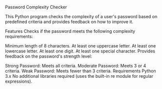 Password Complexity Checker

This Python program checks the complexity of a user's password based on predefined criteria and provides feedback on how to improve it.

Features
Checks if the password meets the following complexity requirements:

Minimum length of 8 characters.
At least one uppercase letter.
At least one lowercase letter.
At least one digit.
At least one special character.
Provides feedback on the password's strength level:

Strong Password: Meets all criteria.
Moderate Password: Meets 3 or 4 criteria.
Weak Password: Meets fewer than 3 criteria.
Requirements
Python 3.x
No additional libraries required (uses the built-in re module for regular expressions).
